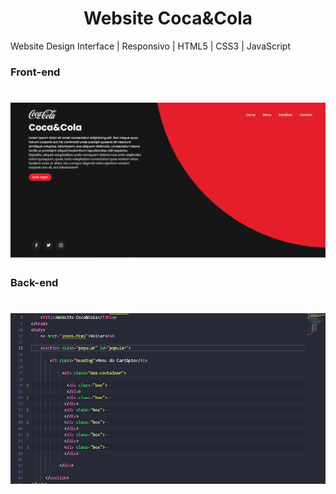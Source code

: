 <h1 align="center">Website Coca&Cola</h1>
Website Design Interface | Responsivo | HTML5 | CSS3 | JavaScript

<h3>Front-end</h3>

<h1 align="center">
    <img alt="frontCocaCola" src="images/frontCocaCola.png" width=1000px" />
</h1>

<h3>Back-end</h3>

<h1 align="center">
    <img alt="backCocaCola" src="images/backCocaCola.png" width=1000px" />
</h1>
